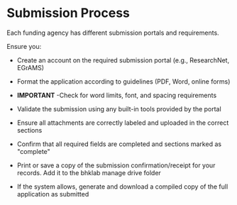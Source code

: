 # Submission Process

Each funding agency has different submission portals and requirements. 

Ensure you:

 - Create an account on the required submission portal (e.g., ResearchNet, EGrAMS)

 - Format the application according to guidelines (PDF, Word, online forms)

 - **IMPORTANT** -Check for word limits, font, and spacing requirements

 - Validate the submission using any built-in tools provided by the portal

 - Ensure all attachments are correctly labeled and uploaded in the correct sections

 - Confirm that all required fields are completed and sections marked as "complete"

 - Print or save a copy of the submission confirmation/receipt for your records. Add it to the bhklab manage drive folder

 - If the system allows, generate and download a compiled copy of the full application as submitted